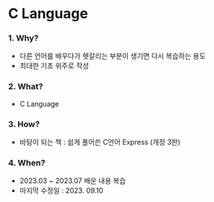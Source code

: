 # C Language

### 1. Why? 
  - 다른 언어를 배우다가 헷갈리는 부분이 생기면 다시 복습하는 용도    
  - 최대한 기초 위주로 작성     

### 2. What? 
  - C Language

### 3. How?
  - 바탕이 되는 책 : 쉽게 풀어쓴 C언어 Express (개정 3판)

### 4. When?
  - 2023.03 ~ 2023.07 배운 내용 복습
  - 마지막 수정일 : 2023. 09.10
